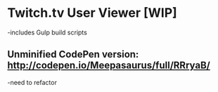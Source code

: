 Twitch.tv User Viewer [WIP]
===========================

-includes Gulp build scripts

Unminified CodePen version: http://codepen.io/Meepasaurus/full/RRryaB/
----------------------------------------------------------------------

-need to refactor